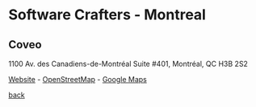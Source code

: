 # Software Crafters - Montreal

## Coveo

1100 Av. des Canadiens-de-Montréal Suite #401, Montréal, QC H3B 2S2

[Website](http://www.coveo.com/) - [OpenStreetMap](https://osm.org/go/cIrNul~sF?node=2439183902) - [Google Maps](https://goo.gl/maps/S4nLwnvncueAJdVp7)

[back](./index.html)
